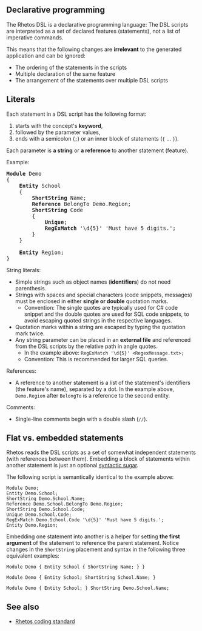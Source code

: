 ## Declarative programming

The Rhetos DSL is a declarative programming language: The DSL scripts are interpreted as a set of declared features (statements), not a list of imperative commands.

This means that the following changes are **irrelevant** to the generated application and can be ignored:

* The ordering of the statements in the scripts
* Multiple declaration of the same feature
* The arrangement of the statements over multiple DSL scripts

## Literals

Each statement in a DSL script has the following format:

1. starts with the concept's **keyword**,
2. followed by the parameter values,
3. ends with a semicolon (`;`) or an inner block of statements (`{` ... `}`).

Each parameter is **a string** or **a reference** to another statement (feature).

Example:

<pre>
<b>Module</b> Demo
{
    <b>Entity</b> School
    {
        <b>ShortString</b> Name;
        <b>Reference</b> BelongTo Demo.Region;
        <b>ShortString</b> Code
        {
            <b>Unique</b>;
            <b>RegExMatch</b> '\d{5}' 'Must have 5 digits.';
        }
    }

    <b>Entity</b> Region;
}
</pre>

String literals:

* Simple strings such as object names (**identifiers**) do not need parenthesis.
* Strings with spaces and special characters (code snippets, messages) must be enclosed in either **single or double** quotation marks.
  * Convention: The single quotes are typically used for C# code snippet and the double quotes are used for SQL code snippets,
  to avoid escaping quoted strings in the respective languages.
* Quotation marks within a string are escaped by typing the quotation mark twice.
* Any string parameter can be placed in an **external file** and referenced from the DSL scripts by the relative path in angle quotes.
  * In the example above: `RegExMatch '\d{5}' <RegexMessage.txt>;`
  * Convention: This is recommended for larger SQL queries.

References:

* A reference to another statement is a list of the statement's identifiers (the feature's name), separated by a dot. In the example above, `Demo.Region` after `BelongTo` is a reference to the second entity.

Comments:

* Single-line comments begin with a double slash (`//`).

## Flat vs. embedded statements

Rhetos reads the DSL scripts as a set of somewhat independent statements (with references between them).
Embedding a block of statements within another statement is just an optional [syntactic sugar](https://en.wikipedia.org/wiki/Syntactic_sugar).

The following script is semantically identical to the example above:

```
Module Demo;
Entity Demo.School;
ShortString Demo.School.Name;
Reference Demo.School.BelongTo Demo.Region;
ShortString Demo.School.Code;
Unique Demo.School.Code;
RegExMatch Demo.School.Code '\d{5}' 'Must have 5 digits.';
Entity Demo.Region;
```

Embedding one statement into another is a helper for setting **the first argument** of the statement to reference the parent statement. Notice changes in the `ShortString` placement and syntax in the following three equivalent examples:

```
Module Demo { Entity School { ShortString Name; } }

Module Demo { Entity School; ShortString School.Name; }

Module Demo { Entity School; } ShortString Demo.School.Name;
```

## See also

* [Rhetos coding standard](https://github.com/Rhetos/Rhetos/wiki/Rhetos-coding-standard)
